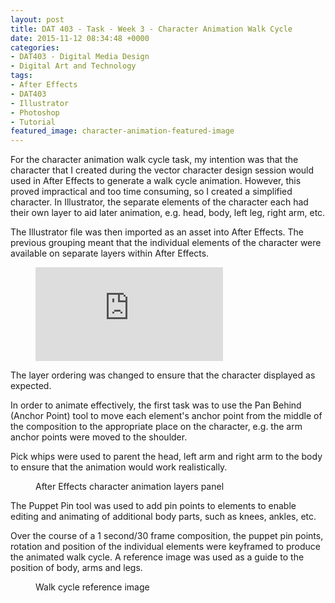 ```yaml
---
layout: post
title: DAT 403 - Task - Week 3 - Character Animation Walk Cycle
date: 2015-11-12 08:34:48 +0000
categories:
- DAT403 - Digital Media Design
- Digital Art and Technology
tags:
- After Effects
- DAT403
- Illustrator
- Photoshop
- Tutorial
featured_image: character-animation-featured-image
---
```

For the character animation walk cycle task, my intention was that the character that I created during the vector character design session would used in After Effects to generate a walk cycle animation. However, this proved impractical and too time consuming, so I created a simplified character. In Illustrator, the separate elements of the character each had their own layer to aid later animation, e.g. head, body, left leg, right arm, etc.

The Illustrator file was then imported as an asset into After Effects. The previous grouping meant that the individual elements of the character were available on separate layers within After Effects.

<figure>
<div class="embed-container">
<iframe src="https://www.youtube.com/embed/VUR-QMgxl1A" frameborder="0" allow="accelerometer; autoplay; clipboard-write; encrypted-media; gyroscope; picture-in-picture" allowfullscreen></iframe>
</div>
</figure>

The layer ordering was changed to ensure that the character displayed as expected.

In order to animate effectively, the first task was to use the Pan Behind (Anchor Point) tool to move each element's anchor point from the middle of the composition to the appropriate place on the character, e.g. the arm anchor points were moved to the shoulder.

Pick whips were used to parent the head, left arm and right arm to the body to ensure that the animation would work realistically.

<figure><a href="{{ site.baseurl }}/wp-content/uploads/2023/05/after-effects-character-animation-layers.jpg"><img src="https://www.circleseven.co.uk/wp-content/uploads/2023/05/after-effects-character-animation-layers.jpg" alt="" loading="lazy"></a><figcaption>After Effects character animation layers panel</figcaption></figure>

The Puppet Pin tool was used to add pin points to elements to enable editing and animating of additional body parts, such as knees, ankles, etc.

Over the course of a 1 second/30 frame composition, the puppet pin points, rotation and position of the individual elements were keyframed to produce the animated walk cycle. A reference image was used as a guide to the position of body, arms and legs.

<figure><a href="{{ site.baseurl }}/wp-content/uploads/2023/05/walk-cycle.gif"><img src="https://www.circleseven.co.uk/wp-content/uploads/2023/05/walk-cycle.gif" alt="" loading="lazy"></a><figcaption>Walk cycle reference image</figcaption></figure>
